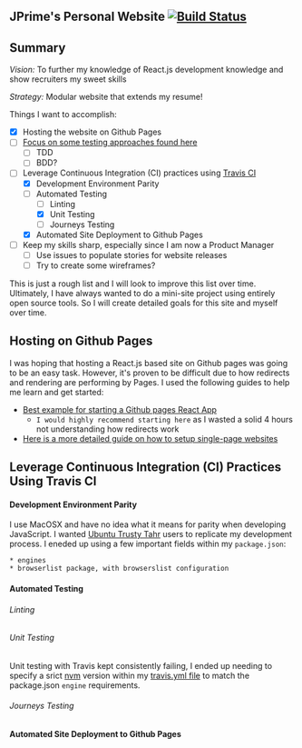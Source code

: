 ## JPrime's Personal Website [![Build Status](https://travis-ci.org/JoshuaTPritchett/website.svg?branch=master)](https://travis-ci.org/JoshuaTPritchett/website)

## Summary

*Vision:* To further my knowledge of React.js development knowledge and show recruiters my sweet skills

*Strategy:* Modular website that extends my resume!


Things I want to accomplish:
- [X] Hosting the website on Github Pages
- [ ] [Focus on some testing approaches found here](https://content.pivotal.io/blog/testing-strategies)
    - [ ] TDD
    - [ ] BDD?
- [ ] Leverage Continuous Integration (CI) practices using [Travis CI](https://travis-ci.org/)
    - [X] Development Environment Parity
    - [ ] Automated Testing
       - [ ] Linting
       - [X] Unit Testing
       - [ ] Journeys Testing
    - [X] Automated Site Deployment to Github Pages
- [ ] Keep my skills sharp, especially since I am now a Product Manager
    - [ ] Use issues to populate stories for website releases
    - [ ] Try to create some wireframes?

This is just a rough list and I will look to improve this list over time.  Ultimately, I have always wanted to do a mini-site project using entirely open source tools. So I will create detailed goals for this site and myself over time.

## Hosting on Github Pages

I was hoping that hosting a React.js based site on Github pages was going to be an easy task. However, it's proven to be difficult due to how redirects and rendering are performing by Pages. I used the following guides to help me learn and get started:

* [Best example for starting a Github pages React App](https://github.com/firstcontributions/firstcontributions.github.io)
   * `I would highly recommend starting here` as I wasted a solid 4 hours not understanding how redirects work
* [Here is a more detailed guide on how to setup single-page websites](https://github.com/rafrex/spa-github-pages)



## Leverage Continuous Integration (CI) Practices Using Travis CI

#### Development Environment Parity

I use MacOSX and have no idea what it means for parity when developing JavaScript. I wanted [Ubuntu Trusty Tahr](http://releases.ubuntu.com/14.04/) users to replicate my development process. I eneded up using a few important fields within my `package.json`:

```
* engines
* browserlist package, with browserslist configuration
``` 

#### Automated Testing

###### Linting

###### Unit Testing

Unit testing with Travis kept consistently failing, I ended up needing to specify a srict [nvm](https://github.com/creationix/nvm) version within my [travis.yml file](./.travis.yml) to match the package.json `engine` requirements.

###### Journeys Testing

#### Automated Site Deployment to Github Pages
